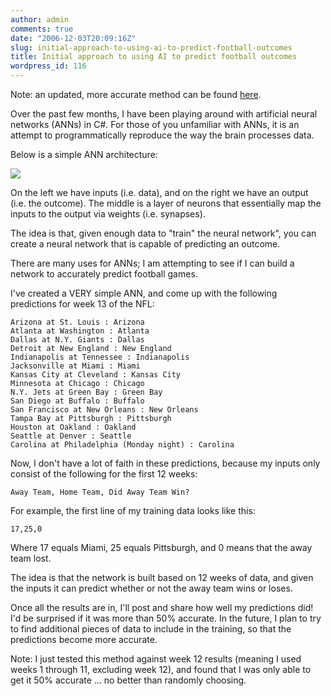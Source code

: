 ```yaml
---
author: admin
comments: true
date: "2006-12-03T20:09:16Z"
slug: initial-approach-to-using-ai-to-predict-football-outcomes
title: Initial approach to using AI to predict football outcomes
wordpress_id: 116
---
```


Note: an updated, more accurate method can be found [here](http://www.wadewegner.com/PermaLink,guid,76ca62d6-a214-450c-81fe-350bd73e4cbf.aspx).  
  
Over the past few months, I have been playing around with artificial neural networks (ANNs) in C#. For those of you unfamiliar with ANNs, it is an attempt to programmatically reproduce the way the brain processes data.

Below is a simple ANN architecture:

![](https://wadewegner.blob.core.windows.net/wordpress/content/binary/NeuralNetwork.png)

On the left we have inputs (i.e. data), and on the right we have an output (i.e. the outcome). The middle is a layer of neurons that essentially map the inputs to the output via weights (i.e. synapses).

The idea is that, given enough data to "train" the neural network", you can create a neural network that is capable of predicting an outcome.

There are many uses for ANNs; I am attempting to see if I can build a network to accurately predict football games.

I've created a VERY simple ANN, and come up with the following predictions for week 13 of the NFL:
 
	Arizona at St. Louis : Arizona  
	Atlanta at Washington : Atlanta  
	Dallas at N.Y. Giants : Dallas  
	Detroit at New England : New England  
	Indianapolis at Tennessee : Indianapolis  
	Jacksonville at Miami : Miami  
	Kansas City at Cleveland : Kansas City  
	Minnesota at Chicago : Chicago  
	N.Y. Jets at Green Bay : Green Bay  
	San Diego at Buffalo : Buffalo  
	San Francisco at New Orleans : New Orleans  
	Tampa Bay at Pittsburgh : Pittsburgh  
	Houston at Oakland : Oakland  
	Seattle at Denver : Seattle  
	Carolina at Philadelphia (Monday night) : Carolina

Now, I don't have a lot of faith in these predictions, because my inputs only consist of the following for the first 12 weeks:

	Away Team, Home Team, Did Away Team Win?

For example, the first line of my training data looks like this:

	17,25,0

Where 17 equals Miami, 25 equals Pittsburgh, and 0 means that the away team lost.

The idea is that the network is built based on 12 weeks of data, and given the inputs it can predict whether or not the away team wins or loses.

Once all the results are in, I'll post and share how well my predictions did! I'd be surprised if it was more than 50% accurate. In the future, I plan to try to find additional pieces of data to include in the training, so that the predictions become more accurate.

Note: I just tested this method against week 12 results (meaning I used weeks 1 through 11, excluding week 12), and found that I was only able to get it 50% accurate ... no better than randomly choosing.
